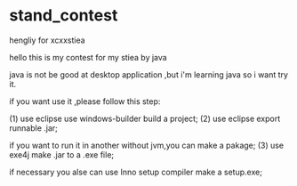 # stand_contest
hengliy for xcxxstiea

hello this is my contest for my stiea by java

java is not be good at desktop application ,but i'm learning java so i want try it.

if you want use it ,please follow this step:

(1) use eclipse use windows-builder build a project;
(2) use eclipse  export runnable .jar;

if you want to run it in another without jvm,you can make a pakage;
(3) use exe4j make .jar to a .exe file;

if necessary  you alse can use Inno setup compiler make a setup.exe; 
